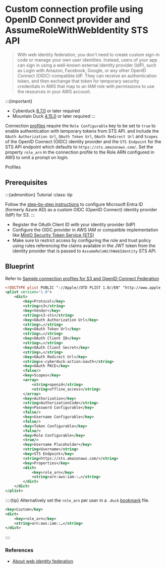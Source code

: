Custom connection profile using OpenID Connect provider and AssumeRoleWithWebIdentity STS API
====

> With web identity federation, you don't need to create custom sign-in code or manage your own user identities. Instead, users of your app can sign in using a well-known external identity provider (IdP), such as Login with Amazon, Facebook, Google, or any other OpenID Connect (OIDC)-compatible IdP. They can receive an authentication token, and then exchange that token for temporary security credentials in AWS that map to an IAM role with permissions to use the resources in your AWS account.

:::{important}
* Cyberduck [8.7.0](https://cyberduck.io/changelog/) or later required
* Mountain Duck [4.15.0](https://mountainduck.io/changelog/) or later required
:::

Connection [profiles](index.md#technical-file-format-specification) require the `Role Configurable` key to be set to `true` to enable authentication with temporary tokens from STS API. and include the `OAuth Authorization Url`, `OAuth Token Url`, `OAuth Redirect Url` and `Scopes` of the OpenID Connect (OIDC) identity provider and the `STS Endpoint` for the STS API endpoint which defaults to `https://sts.amazonaws.com/`. Set the property `role_arn` in the connection profile to the Role ARN configured in AWS to omit a prompt on login.

Profiles 

## Prerequisites

:::{admonition} Tutorial
:class: tip

Follow the [step-by-step instructions](../../tutorials/s3_microsoft_entra_oidc.md) to configure Microsoft Entra ID (formerly Azure AD) as a custom OIDC (OpenID Connect) identity provider (IdP) for S3.
:::

- Register the OAuth Client ID with your identity provider (IdP)
- Configure the OIDC provider in AWS IAM or compatible implementation like [MinIO Security Token Service (STS)](https://min.io/docs/minio/linux/developers/security-token-service.html)
- Make sure to restrict access by configuring the role and trust policy using rules referencing the claims available in the JWT token from the identity provider that is passed to `AssumeRoleWithWebIdentity` STS API.

## Blueprint

Refer to [Sample connection profiles for S3 and OpenID Connect Federation](https://github.com/iterate-ch/profiles/issues/55)

```xml
<!DOCTYPE plist PUBLIC "-//Apple//DTD PLIST 1.0//EN" "http://www.apple.com/DTDs/PropertyList-1.0.dtd">
<plist version="1.0">
    <dict>
        <key>Protocol</key>
        <string>s3</string>
        <key>Vendor</key>
        <string>s3-sts</string>
        <key>OAuth Authorization Url</key>
        <string>…</string>
        <key>OAuth Token Url</key>
        <string>…</string>
        <key>OAuth Client ID</key>
        <string>…</string>
        <key>OAuth Client Secret</key>
        <string>…</string>
        <key>OAuth Redirect Url</key>
        <string>x-cyberduck-action:oauth</string>
        <key>OAuth PKCE</key>
        <false/>
        <key>Scopes</key>
        <array>
            <string>openid</string>
            <string>offline_access</string>
        </array>
        <key>Authorization</key>
        <string>AuthorizationCode</string>
        <key>Password Configurable</key>
        <false/>
        <key>Username Configurable</key>
        <false/>
        <key>Token Configurable</key>
        <false/>
        <key>Role Configurable</key>
        <true/>
        <key>Username Placeholder</key>
        <string>Username</string>
        <key>STS Endpoint</key>
        <string>https://sts.amazonaws.com/</string>
        <key>Properties</key>
        <dict>
            <key>role_arn</key>
            <string>arn:aws:iam::…</string>
        </dict>
    </dict>
</plist>
```

::::{tip}
Alternatively set the `role_arn` per user in a `.duck` [bookmark](../../tutorials/hidden_properties.md#in-duck-bookmark-files) file.

```xml
<key>Custom</key>
<dict>
    <key>role_arn</key>
    <string>arn:aws:iam::…</string>
</dict>
```
::::


### References 

- [About web identity federation](https://docs.aws.amazon.com/IAM/latest/UserGuide/id_roles_providers_oidc.html)